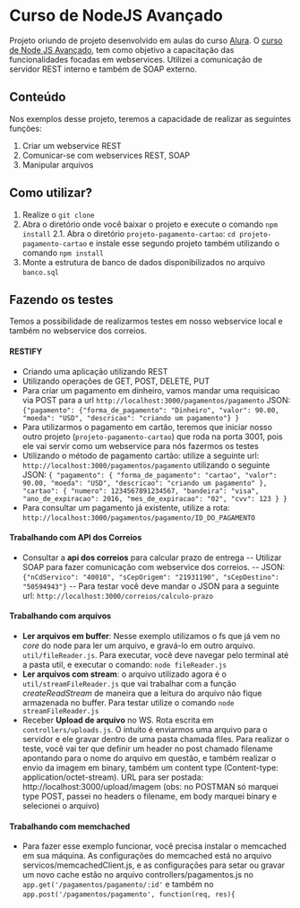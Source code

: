 # Curso de NodeJS Avançado

Projeto oriundo de projeto desenvolvido em aulas do curso [Alura](http://www.alura.com.br).
O [curso de Node JS Avançado](https://www.alura.com.br/curso-online-nodejs-avancado), tem como objetivo a capacitação das funcionalidades focadas em webservices. Utilizei a comunicação de servidor REST interno e também de SOAP externo.

## Conteúdo
Nos exemplos desse projeto, teremos a capacidade de realizar as seguintes funções:

1. Criar um webservice REST
2. Comunicar-se com webservices REST, SOAP
3. Manipular arquivos

## Como utilizar?

1. Realize o `git clone`
2. Abra o diretório onde você baixar o projeto e execute o comando `npm install`
2.1. Abra o diretório `projeto-pagamento-cartao`: `cd projeto-pagamento-cartao` e instale esse segundo projeto também utilizando o comando `npm install`
3. Monte a estrutura de banco de dados disponibilizados no arquivo `banco.sql`

## Fazendo os testes

Temos a possibilidade de realizarmos testes em nosso webservice local e também no webservice dos correios.
#### RESTIFY
- Criando uma aplicação utilizando REST
- Utilizando operações de GET, POST, DELETE, PUT
- Para criar um pagamento em dinheiro, vamos mandar uma requisicao via POST para a url `http://localhost:3000/pagamentos/pagamento` 
JSON: `{"pagamento": {"forma_de_pagamento": "Dinheiro", "valor": 90.00, "moeda": "USD", "descricao": "criando um pagamento"} }`
- Para utilizarmos o pagamento em cartão, teremos que iniciar nosso outro projeto (`projeto-pagamento-cartao`) que roda na porta 3001, pois ele vai servir como um webservice para nós fazermos os testes
- Utilizando o método de pagamento cartão: utilize a seguinte url: `http://localhost:3000/pagamentos/pagamento` utilizando o seguinte JSON: `{ "pagamento": { "forma_de_pagamento": "cartao", "valor": 90.00, "moeda": "USD", "descricao": "criando um pagamento" }, "cartao": { "numero": 1234567891234567, "bandeira": "visa", "ano_de_expiracao": 2016, "mes_de_expiracao": "02", "cvv": 123 } }`
- Para consultar um pagamento já existente, utilize a rota: `http://localhost:3000/pagamentos/pagamento/ID_DO_PAGAMENTO`

#### Trabalhando com API dos Correios
- Consultar a **api dos correios** para calcular prazo de entrega
-- Utilizar SOAP para fazer comunicação com webservice dos correios.
-- JSON: `{"nCdServico": "40010", "sCepOrigem": "21931190", "sCepDestino": "50594943"}`
-- Para testar você deve mandar o JSON para a seguinte url: `http://localhost:3000/correios/calculo-prazo`
#### Trabalhando com arquivos

- **Ler arquivos em buffer**: Nesse exemplo utilizamos o fs que já vem no *core* do node para ler um arquivo, e gravá-lo em outro arquivo. `util/fileReader.js`. Para executar, você deve navegar pelo terminal até a pasta util, e executar o comando: `node fileReader.js`
- **Ler arquivos com stream**: o arquivo utilizado agora é o `util/streamFileReader.js` que vai trabalhar com a função *createReadStream* de maneira que a leitura do arquivo não fique armazenada no buffer. Para testar utilize o comando `node streamFileReader.js`
- Receber **Upload de arquivo** no WS. Rota escrita em `controllers/uploads.js`. O intuito é enviarmos uma arquivo para o servidor e ele gravar dentro de uma pasta chamada files.
	Para realizar o teste, você vai ter que definir um header no post chamado filename apontando para o nome do arquivo em questão, e também realizar o envio da imagem em binary, também um content type (Content-type: application/octet-stream).
URL para ser postada: http://localhost:3000/upload/imagem (obs: no POSTMAN só marquei type POST, passei no headers o filename, em body marquei binary e selecionei o arquivo)

#### Trabalhando com memchached
- Para fazer esse exemplo funcionar, você precisa instalar o memcached em sua máquina. As configurações do memcached está no arquivo servicos/memcachedClient.js, e as configurações para setar ou gravar um novo cache estão no arquivo controllers/pagamentos.js no `app.get('/pagamentos/pagamento/:id'` e também no `app.post('/pagamentos/pagamento', function(req, res){`